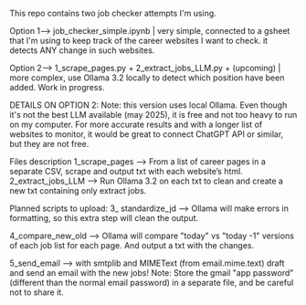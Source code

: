 This repo contains two job checker attempts I'm using. 

Option 1--> job_checker_simple.ipynb  | very simple, connected to a gsheet that I'm using to keep track of the career websites I want to check. it detects ANY change in such websites.

Option 2--> 1_scrape_pages.py + 2_extract_jobs_LLM.py + (upcoming)  | more complex, use Ollama 3.2 locally to detect which position have been added. Work in progress. 


DETAILS ON OPTION 2:
Note: this version uses local Ollama. Even though it's not the best LLM available (may 2025), it is free and not too heavy to run on my computer. 
For more accurate results and with a longer list of websites to monitor, it would be great to connect ChatGPT API or similar, but they are not free.



Files description
1_scrape_pages —> From a list of career pages in a separate CSV, scrape and output txt with each website’s html.
2_extract_jobs_LLM —> Run Ollama 3.2 on each txt to clean and create a new txt containing only extract jobs. 

Planned scripts to upload:
3_ standardize_jd —> Ollama will make errors in formatting, so this extra step will clean the output.

4_compare_new_old —> Ollama will compare "today" vs "today -1" versions of each job list for each page. And output a txt with the changes. 

5_send_email --> with smtplib  and  MIMEText (from email.mime.text) draft and send an email with the new jobs! Note: Store the gmail "app password" (different than the normal email password) in a separate file, and be careful not to share it. 
